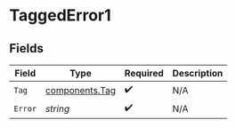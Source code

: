 # TaggedError1


## Fields

| Field                                            | Type                                             | Required                                         | Description                                      |
| ------------------------------------------------ | ------------------------------------------------ | ------------------------------------------------ | ------------------------------------------------ |
| `Tag`                                            | [components.Tag](../../models/components/tag.md) | :heavy_check_mark:                               | N/A                                              |
| `Error`                                          | *string*                                         | :heavy_check_mark:                               | N/A                                              |
